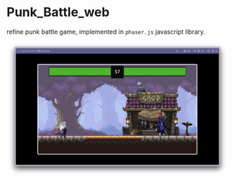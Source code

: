 # Punk_Battle_web

refine punk battle game, implemented in `phaser.js` javascript library.

![](game.png)
